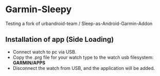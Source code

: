 # Garmin-Sleepy
Testing a fork of urbandroid-team / Sleep-as-Android-Garmin-Addon

## Installation of app (Side Loading)

- Connect watch to pc via USB.
- Copy the .prg file for your watch type to the watch usb filesystem: **GARMIN/APPS**
- Disconnect the watch from USB, and the application will be added.


